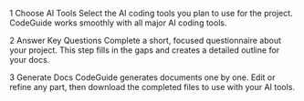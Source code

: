 1 Choose AI Tools
Select the AI coding tools you plan to use for the project. CodeGuide works smoothly with all major AI coding tools.

2 Answer Key Questions
Complete a short, focused questionnaire about your project. This step fills in the gaps and creates a detailed outline for your docs.

3 Generate Docs
CodeGuide generates documents one by one. Edit or refine any part, then download the completed files to use with your AI tools.